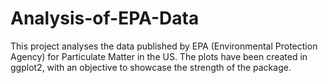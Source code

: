 # Analysis-of-EPA-Data
This project analyses the data published by EPA (Environmental Protection Agency) for Particulate Matter in the US. The plots have been created in ggplot2, with an objective to showcase the strength of the package.
